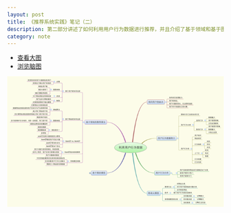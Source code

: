 ```yaml
---
layout: post
title: 《推荐系统实践》笔记（二）
description: 第二部分讲述了如何利用用户行为数据进行推荐，并且介绍了基于领域和基于图的推荐算法，这一部分是此书的核心内容之一。
category: note
---
```


* [查看大图](/images/note/recommended-system-2.png "查看大图")
* [浏览脑图](http://madagang.com/player/mind.html?url=http://madagang.com/mindmap/recommended-system-2.mm "浏览脑图")

![](/images/note/recommended-system-2_m.png "推荐系统（二）")
